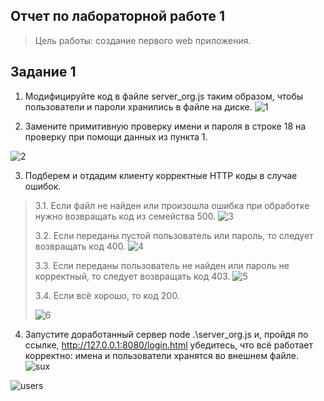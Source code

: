 ## Отчет по лабораторной работе 1
> Цель работы: создание первого web приложения.
## Задание 1
1. Модифицируйте код в файле server_org.js таким образом, чтобы пользователи и пароли хранились в файле на диске.
![1](https://user-images.githubusercontent.com/91732628/149669520-856c1b52-dd99-452d-b37b-a9f0692fb559.png)

2. Замените примитивную проверку имени и пароля в строке 18 на проверку при помощи данных из пункта 1.

![2](https://user-images.githubusercontent.com/91732628/149669554-e3d62d73-d324-42be-a122-c34b75fed46d.png)

3. Подберем и отдадим клиенту корректные HTTP коды в случае ошибок.

> 3.1. Если файл не найден или произошла ошибка при обработке нужно возвращать код из семейства 500.
> ![3](https://user-images.githubusercontent.com/91732628/149669817-136a1075-9465-42df-97fc-5da6e4260216.png)
> 
> 3.2. Если переданы пустой пользователь или пароль, то следует возвращать код 400.
> ![4](https://user-images.githubusercontent.com/91732628/149669874-bc5f1314-592b-4676-befc-e1b16c7e9f4e.png)
> 
> 3.3. Если переданы пользователь не найден или пароль не корректный, то следует возвращать код 403.
> ![5](https://user-images.githubusercontent.com/91732628/149669934-fbd7cc1f-5d42-48ad-8152-ea2ed2ae1952.png)
> 
> 3.4. Если всё хорошо, то код 200.
> 
> ![6](https://user-images.githubusercontent.com/91732628/149669939-44b38223-4efb-4e91-b193-fb54dd13c5d3.png)

4. Запустите доработанный сервер node .\server_org.js и, пройдя по ссылке, http://127.0.0.1:8080/login.html убедитесь, что всё работает корректно: имена и пользователи хранятся во внешнем файле.
![sux](https://user-images.githubusercontent.com/91732628/149907099-f7b8ed9b-a3a6-4fac-9a45-9ff9557b2073.jpg)


![users](https://user-images.githubusercontent.com/91732628/149669960-0c607c83-e96d-43c5-bc2b-650249bd9df2.png)

